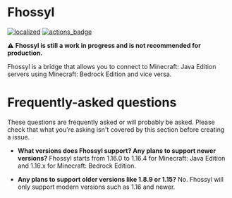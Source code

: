 # Fhossyl

[![localized][]][translate] [![actions_badge][]][actions]

⚠️ **Fhossyl is still a work in progress and is not recommended for production.**

Fhossyl is a bridge that allows you to connect to Minecraft: Java Edition servers using 
Minecraft: Bedrock Edition and vice versa.

# Frequently-asked questions

These questions are frequently asked or will probably be asked. Please check that what 
you're asking isn't covered by this section before creating a issue.

* **What versions does Fhossyl support? Any plans to support newer versions?** Fhossyl starts from 
1.16.0 to 1.16.4 for Minecraft: Java Edition and 1.16.x for Minecraft: Bedrock Edition.
  
* **Any plans to support older versions like 1.8.9 or 1.15?** No. Fhossyl will only support
modern versions such as 1.16 and newer.

[localized]: https://badges.crowdin.net/fhossyl/localized.svg
[translate]: https://crowdin.com/project/fhossyl
[actions]: https://github.com/fhossyl/fhossyl-client/actions
[actions_badge]: https://github.com/fhossyl/fhossyl-client/workflows/Kotlin%20CI%20with%20Gradle/badge.svg

